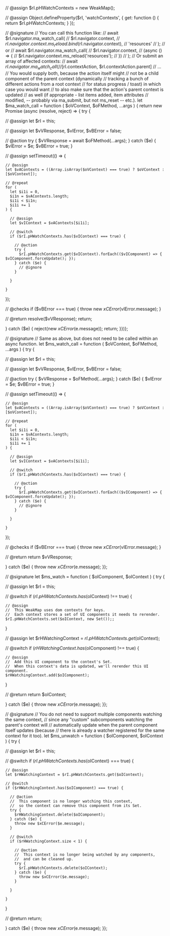 // @assign
$rI.pHWatchContexts = new WeakMap();

// @assign
Object.defineProperty($rI, 'watchContexts', {
  get: function () {
    return $rI.pHWatchContexts;
  }
});

// @signature
//  You can call this function like:
//  await $rI.navigator.ma_watch_call(
//    $rI.navigator.context,
//    $rI.navigator.context.ms_reload.bind($rI.navigator.context),
//    'resources'
//  );
//  or
//  await $rI.navigator.ma_watch_call(
//    $rI.navigator.context,
//    (async () => {
//      $rI.navigator.context.ms_reload('resources');
//    })
//  );
//  Or submit an array of affected contexts:
//  await $rI.navigator.ma_watch_call(
//    [$rI.contextAction, $rI.contextAction.parent]
//  ...
//  You would supply both, because the action itself might
//  not be a child component of the parent context (dynamically
//  tracking a bunch of different actions from a root context
//  for status progress / toast) in which case you would want
//  to also make sure that the action's parent context is updated
//  as well (if appropriate - list items added, item attributes
//  modified, -- probably via ma_submit, but not ms_reset -- etc.).
let $ma_watch_call = function (
  $oVContext,
  $oFMethod,
  ...args
) {
return new Promise (async (resolve, reject) => {
try {
  
  // @assign
  let $rI = this;
  
  // @assign
  let $vVResponse,
  $vIError,
  $vBError = false;
  
  // @action
  try {
    $vVResponse = await $oFMethod(...args);
  } catch ($e) {
    $vIError = $e;
    $vBError = true;
  }
  
  // @assign
  setTimeout(() => {
    
    // @assign
    let $vAContexts = ((Array.isArray($oVContext) === true) ? $oVContext : [$oVContext]);
    
    // @repeat
    for (
      let $i1i = 0,
      $i1n = $vAContexts.length;
      $i1i < $i1n;
      $i1i += 1
    ) {
      
      // @assign
      let $vIContext = $vAContexts[$i1i];
      
      // @switch
      if ($rI.pHWatchContexts.has($vIContext) === true) {
        
        // @action
        try {
          $rI.pHWatchContexts.get($vIContext).forEach(($vIComponent) => { $vIComponent.forceUpdate(); });
        } catch ($e) {
          // @ignore
        }
        
      }
      
    }
    
  });
  
  // @checks
  if ($vBError === true) {
    throw new $xCError($vIError.message);
  }
  
  // @return
  resolve($vVResponse);
  return;
  
} catch ($e) {
  reject(new $xCError($e.message));
  return;
}})};


// @signature
//  Same as above, but does not need to be called within an async function.
let $ms_watch_call = function (
  $oVContext,
  $oFMethod,
  ...args
) {
try {
  
  // @assign
  let $rI = this;
  
  // @assign
  let $vVResponse,
  $vIError,
  $vBError = false;
  
  // @action
  try {
    $vVResponse = $oFMethod(...args);
  } catch ($e) {
    $vIError = $e;
    $vBError = true;
  }
  
  // @assign
  setTimeout(() => {
    
    // @assign
    let $vAContexts = ((Array.isArray($oVContext) === true) ? $oVContext : [$oVContext]);
    
    // @repeat
    for (
      let $i1i = 0,
      $i1n = $vAContexts.length;
      $i1i < $i1n;
      $i1i += 1
    ) {
      
      // @assign
      let $vIContext = $vAContexts[$i1i];
      
      // @switch
      if ($rI.pHWatchContexts.has($vIContext) === true) {
        
        // @action
        try {
          $rI.pHWatchContexts.get($vIContext).forEach(($vIComponent) => { $vIComponent.forceUpdate(); });
        } catch ($e) {
          // @ignore
        }
        
      }
      
    }
    
  });
  
  // @checks
  if ($vBError === true) {
    throw new $xCError($vIError.message);
  }
  
  // @return
  return $vVResponse;
  
} catch ($e) {
  throw new $xCError($e.message);
}};


// @signature
let $ms_watch = function (
  $oIComponent,
  $oIContext
) {
try {
  
  // @assign
  let $rI = this;
  
  // @switch
  if ($rI.pHWatchContexts.has($oIContext) !== true) {
    
    // @assign
    //  This WeakMap uses dom contexts for keys.
    //  Each context stores a set of UI components it needs to rerender.
    $rI.pHWatchContexts.set($oIContext, new Set());;
    
  }
  
  // @assign
  let $rHWatchingContext = $rI.pHWatchContexts.get($oIContext);
  
  // @switch
  if ($rHWatchingContext.has($oIComponent) !== true) {
    
    // @assign
    //  Add this UI component to the context's Set.
    //  When this context's data is updated, we'll rerender this UI component.
    $rHWatchingContext.add($oIComponent);
  
  }
  
  // @return
  return $oIContext;
  
} catch ($e) {
  throw new $xCError($e.message);
}};


// @signature
//  You do not need to support multiple components watching the same context,
//  since any "custom" subcomponents watching the parent's context will
//  automatically update when the parent component itself updates (because
//  there is already a watcher registered for the same context for it too).
let $ms_unwatch = function (
  $oIComponent,
  $oIContext
) {
try {
  
  // @assign
  let $rI = this;
  
  // @switch
  if ($rI.pHWatchContexts.has($oIContext) === true) {
  
    // @assign
    let $rHWatchingContext = $rI.pHWatchContexts.get($oIContext);
  
    // @switch
    if ($rHWatchingContext.has($oIComponent) === true) {
      
      // @action
      //  This component is no longer watching this context,
      //  so the context can remove this component from its Set.
      try {
        $rHWatchingContext.delete($oIComponent);
      } catch ($e) {
        throw new $xCError($e.message);
      }
  
      // @switch
      if ($rHWatchingContext.size < 1) {
      
        // @action
        //  This context is no longer being watched by any components,
        //  and can be cleaned up.
        try {
          $rI.pHWatchContexts.delete($oIContext);
        } catch ($e) {
          throw new $xCError($e.message);
        }
      
      }
  
    }
  
  }
  
  // @return
  return;
  
} catch ($e) {
  throw new $xCError($e.message);
}};
